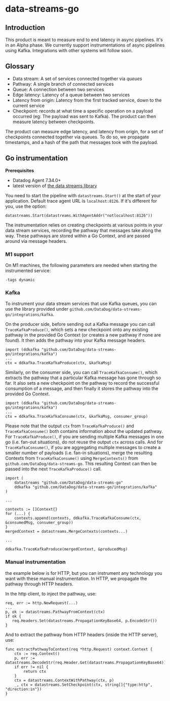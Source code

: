 # data-streams-go

## Introduction

This product is meant to measure end to end latency in async pipelines.
It's in an Alpha phase. We currently support instrumentations of async pipelines using Kafka. Integrations with other systems will follow soon.

## Glossary

- Data stream: A set of services connected together via *queues*
- Pathway: A single branch of connected services
- Queue: A connection between two services
- Edge latency: Latency of a queue between two services
- Latency from origin: Latency from the first tracked service, down to the current service
- Checkpoint: records at what time a specific operation on a payload occurred (eg: The payload was sent to Kafka). The product can then measure latency between checkpoints.

The product can measure edge latency, and latency from origin, for a set of checkpoints connected together via queues.
To do so, we propagate timestamps, and a hash of the path that messages took with the payload.

## Go instrumentation
**Prerequisites**
- Datadog Agent 7.34.0+
- latest version of [the data streams library](https://github.com/DataDog/data-streams-go)

You need to start the pipeline with `datastreams.Start()` at the start of your application.
Default trace agent URL is `localhost:8126`. If it's different for you, use the option:
```
datastreams.Start(datastreams.WithAgentAddr("notlocalhost:8126"))
```

The instrumentation relies on creating checkpoints at various points in your data stream services, recording the pathway that messages take along the way. These pathways are stored within a Go Context, and are passed around via message headers.

### M1 support

On M1 machines, the following parameters are needed when starting the instrumented service:
```
-tags dynamic
```

### Kafka

To instrument your data stream services that use Kafka queues, you can use the library provided under `github.com/DataDog/data-streams-go/integrations/kafka`.

On the producer side, before sending out a Kafka message you can call `TraceKafkaProduce()`, which sets a new checkpoint onto any existing pathway in the provided Go Context (or creates a new pathway if none are found). It then adds the pathway into your Kafka message headers.
```
import (ddkafka "github.com/DataDog/data-streams-go/integrations/kafka")
...
ctx = ddkafka.TraceKafkaProduce(ctx, &kafkaMsg)
```

Similarly, on the consumer side, you can call `TraceKafkaConsume()`, which extracts the pathway that a particular Kafka message has gone through so far. It also sets a new checkpoint on the pathway to record the successful consumption of a message, and then finally it stores the pathway into the provided Go Context. 
```
import (ddkafka "github.com/DataDog/data-streams-go/integrations/kafka")
...
ctx = ddkafka.TraceKafkaConsume(ctx, &kafkaMsg, consumer_group)
```

Please note that the output `ctx` from `TraceKafkaProduce()` and `TraceKafkaConsume()` both contains information about the updated pathway. For `TraceKafkaProduce()`, if you are sending multiple Kafka messages in one go (i.e. fan-out situations), do not reuse the output `ctx` across calls. And for `TraceKafkaConsume()`, if you are aggregating multiple messages to create a smaller number of payloads (i.e. fan-in situations), merge the resulting Contexts from `TraceKafkaConsume()` using `MergeContexts()` from `github.com/DataDog/data-streams-go`. This resulting Context can then be passed into the next `TraceKafkaProduce()` call.
```
import (
    datastreams "github.com/DataDog/data-streams-go"
    ddkafka "github.com/DataDog/data-streams-go/integrations/kafka"
)

...

contexts := []Context{}
for (...) {
    contexts.append(contexts, ddkafka.TraceKafkaConsume(ctx, &consumedMsg, consumer_group))
}
mergedContext = datastreams.MergeContexts(contexts...)

...

ddkafka.TraceKafkaProduce(mergedContext, &producedMsg)
```

### Manual instrumentation

the example below is for HTTP, but you can instrument any technology you want with these manual instrumentation.
In HTTP, we propagate the pathway through HTTP headers.

In the http client, to inject the pathway, use:
```
req, err := http.NewRequest(...)
...
p, ok := datastreams.PathwayFromContext(ctx)
if ok {
   req.Headers.Set(datastreams.PropagationKeyBase64, p.EncodeStr())
}
```

And to extract the pathway from HTTP headers (inside the HTTP server), use:
```
func extractPathwayToContext(req *http.Request) context.Context {
	ctx := req.Context()
	p, err := datastreams.DecodeStr(req.Header.Get(datastreams.PropagationKeyBase64))
	if err != nil {
		return ctx
	}
	ctx = datastreams.ContextWithPathway(ctx, p)
	_, ctx = datastreams.SetCheckpoint(ctx, string[]{"type:http", "direction:in"})
}

```
